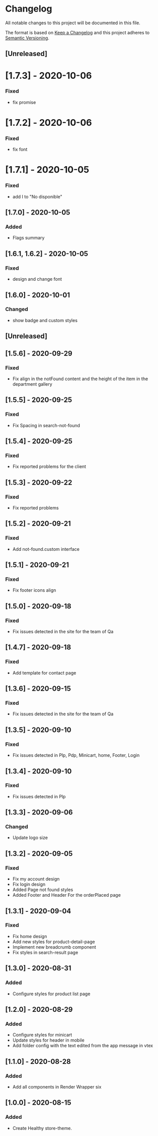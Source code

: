# Changelog

All notable changes to this project will be documented in this file.

The format is based on [Keep a Changelog](http://keepachangelog.com/en/1.0.0/)
and this project adheres to [Semantic Versioning](http://semver.org/spec/v2.0.0.html).

## [Unreleased]

# [1.7.3] - 2020-10-06

### Fixed

- fix promise

# [1.7.2] - 2020-10-06

### Fixed

- fix font

# [1.7.1] - 2020-10-05

### Fixed

- add I to "No disponible"

## [1.7.0] - 2020-10-05

### Added

- Flags summary

## [1.6.1, 1.6.2] - 2020-10-05

### Fixed

- design and change font

## [1.6.0] - 2020-10-01

### Changed

- show badge and custom styles

## [Unreleased]

## [1.5.6] - 2020-09-29

### Fixed

- Fix align in the notFound content and the height of the item in the department gallery

## [1.5.5] - 2020-09-25

### Fixed

- Fix Spacing in search-not-found

## [1.5.4] - 2020-09-25

### Fixed

- Fix reported problems for the client

## [1.5.3] - 2020-09-22

### Fixed

- Fix reported problems

## [1.5.2] - 2020-09-21

### Fixed

- Add not-found.custom interface

## [1.5.1] - 2020-09-21

### Fixed

- Fix footer icons align

## [1.5.0] - 2020-09-18

### Fixed

- Fix issues detected in the site for the team of Qa

## [1.4.7] - 2020-09-18

### Fixed

- Add template for contact page

## [1.3.6] - 2020-09-15

### Fixed

- Fix issues detected in the site for the team of Qa

## [1.3.5] - 2020-09-10

### Fixed

- Fix issues detected in Plp, Pdp, Minicart, home, Footer, Login

## [1.3.4] - 2020-09-10

### Fixed

- Fix issues detected in Plp

## [1.3.3] - 2020-09-06

### Changed

- Update logo size

## [1.3.2] - 2020-09-05

### Fixed

- Fix my account design
- Fix login design
- Added Page not found styles
- Added Footer and Header For the orderPlaced page

## [1.3.1] - 2020-09-04

### Fixed

- Fix home design
- Add new styles for product-detail-page
- Implement new breadcrumb component
- Fix styles in search-result page

## [1.3.0] - 2020-08-31

### Added

- Configure styles for product list page

## [1.2.0] - 2020-08-29

### Added

- Configure styles for minicart
- Update styles for header in mobile
- Add folder config with the text edited from the app message in vtex

## [1.1.0] - 2020-08-28

### Added

- Add all components in Render Wrapper six

## [1.0.0] - 2020-08-15

### Added

- Create Healthy store-theme.
